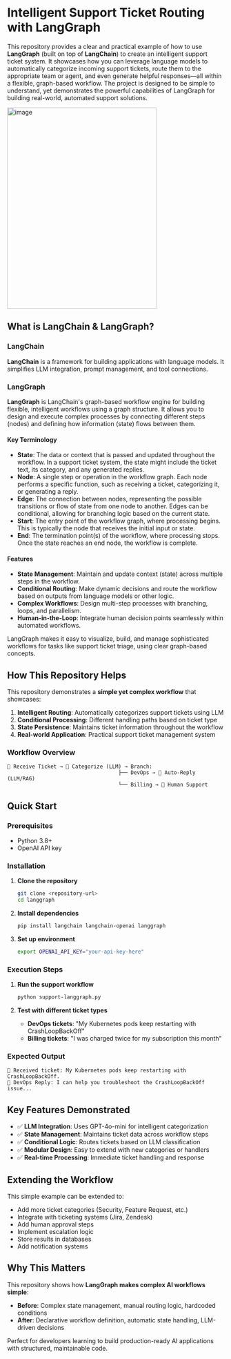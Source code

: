 # Intelligent Support Ticket Routing with LangGraph

This repository provides a clear and practical example of how to use **LangGraph** (built on top of **LangChain**) to create an intelligent support ticket system. It showcases how you can leverage language models to automatically categorize incoming support tickets, route them to the appropriate team or agent, and even generate helpful responses—all within a flexible, graph-based workflow. The project is designed to be simple to understand, yet demonstrates the powerful capabilities of LangGraph for building real-world, automated support solutions.

<img width="346" height="466" alt="image" src="https://github.com/user-attachments/assets/e417cb87-b640-4f65-a492-abb1c3b9550f" />



## What is LangChain & LangGraph?

### LangChain
**LangChain** is a framework for building applications with language models. It simplifies LLM integration, prompt management, and tool connections.

### LangGraph

**LangGraph** is LangChain's graph-based workflow engine for building flexible, intelligent workflows using a graph structure. It allows you to design and execute complex processes by connecting different steps (nodes) and defining how information (state) flows between them.

#### Key Terminology

- **State**: The data or context that is passed and updated throughout the workflow. In a support ticket system, the state might include the ticket text, its category, and any generated replies.
- **Node**: A single step or operation in the workflow graph. Each node performs a specific function, such as receiving a ticket, categorizing it, or generating a reply.
- **Edge**: The connection between nodes, representing the possible transitions or flow of state from one node to another. Edges can be conditional, allowing for branching logic based on the current state.
- **Start**: The entry point of the workflow graph, where processing begins. This is typically the node that receives the initial input or state.
- **End**: The termination point(s) of the workflow, where processing stops. Once the state reaches an end node, the workflow is complete.

#### Features

- **State Management**: Maintain and update context (state) across multiple steps in the workflow.
- **Conditional Routing**: Make dynamic decisions and route the workflow based on outputs from language models or other logic.
- **Complex Workflows**: Design multi-step processes with branching, loops, and parallelism.
- **Human-in-the-Loop**: Integrate human decision points seamlessly within automated workflows.

LangGraph makes it easy to visualize, build, and manage sophisticated workflows for tasks like support ticket triage, using clear graph-based concepts.

## How This Repository Helps

This repository demonstrates a **simple yet complex workflow** that showcases:

1. **Intelligent Routing**: Automatically categorizes support tickets using LLM
2. **Conditional Processing**: Different handling paths based on ticket type
3. **State Persistence**: Maintains ticket information throughout the workflow
4. **Real-world Application**: Practical support ticket management system

### Workflow Overview
```
📩 Receive Ticket → 🤖 Categorize (LLM) → Branch:
                                    ├── DevOps → 🤖 Auto-Reply (LLM/RAG)
                                    └── Billing → 👤 Human Support
```

## Quick Start

### Prerequisites
- Python 3.8+
- OpenAI API key

### Installation

1. **Clone the repository**
   ```bash
   git clone <repository-url>
   cd langgraph
   ```

2. **Install dependencies**
   ```bash
   pip install langchain langchain-openai langgraph
   ```

3. **Set up environment**
   ```bash
   export OPENAI_API_KEY="your-api-key-here"
   ```

### Execution Steps

1. **Run the support workflow**
   ```bash
   python support-langgraph.py
   ```

2. **Test with different ticket types**
   - **DevOps tickets**: "My Kubernetes pods keep restarting with CrashLoopBackOff"
   - **Billing tickets**: "I was charged twice for my subscription this month"

### Expected Output
```
📩 Received ticket: My Kubernetes pods keep restarting with CrashLoopBackOff.
🤖 DevOps Reply: I can help you troubleshoot the CrashLoopBackOff issue...
```

## Key Features Demonstrated

- ✅ **LLM Integration**: Uses GPT-4o-mini for intelligent categorization
- ✅ **State Management**: Maintains ticket data across workflow steps
- ✅ **Conditional Logic**: Routes tickets based on LLM classification
- ✅ **Modular Design**: Easy to extend with new categories or handlers
- ✅ **Real-time Processing**: Immediate ticket handling and response

## Extending the Workflow

This simple example can be extended to:
- Add more ticket categories (Security, Feature Request, etc.)
- Integrate with ticketing systems (Jira, Zendesk)
- Add human approval steps
- Implement escalation logic
- Store results in databases
- Add notification systems

## Why This Matters

This repository shows how **LangGraph makes complex AI workflows simple**:
- **Before**: Complex state management, manual routing logic, hardcoded conditions
- **After**: Declarative workflow definition, automatic state handling, LLM-driven decisions

Perfect for developers learning to build production-ready AI applications with structured, maintainable code.
